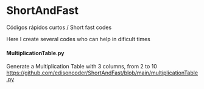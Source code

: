 # ShortAndFast
Códigos rápidos curtos / Short fast codes

Here I create several codes who can help in dificult times

#### MultiplicationTable.py
Generate a Multiplication Table with 3 columns, from 2 to 10
https://github.com/edisoncoder/ShortAndFast/blob/main/multiplicationTable.py
